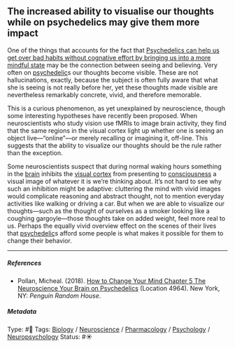 ## The increased ability to visualise our thoughts while on psychedelics may give them more impact

One of the things that accounts for the fact that [Psychedelics can help us get over bad habits without cognative effort by bringing us into a more mindful state](Psychedelics%20can%20help%20us%20get%20over%20bad%20habits%20without%20cognative%20effort%20by%20bringing%20us%20into%20a%20more%20mindful%20state.md) may be the connection between seeing and believing. Very often on [psychedelic](Psychedelic.md)s our thoughts become visible. These are not hallucinations, exactly, because the subject is often fully aware that what she is seeing is not really before her, yet these thoughts made visible are nevertheless remarkably concrete, vivid, and therefore memorable.

This is a curious phenomenon, as yet unexplained by neuroscience, though some interesting hypotheses have recently been proposed. When neuroscientists who study vision use fMRIs to image brain activity, they find that the same regions in the visual cortex light up whether one is seeing an object live—“online”—or merely recalling or imagining it, off-line. This suggests that the ability to visualize our thoughts should be the rule rather than the exception. 

Some neuroscientists suspect that during normal waking hours something in the [brain](Brain.md) inhibits the [visual cortex]() from presenting to [consciousness](Consciousness.md) a visual image of whatever it is we’re thinking about. It’s not hard to see why such an inhibition might be adaptive: cluttering the mind with vivid images would complicate reasoning and abstract thought, not to mention everyday activities like walking or driving a car. But when we are able to visualize our thoughts—such as the thought of ourselves as a smoker looking like a coughing gargoyle—those thoughts take on added weight, feel more real to us. Perhaps the equally vivid overview effect on the scenes of their lives that [psychedelic](Psychedelic.md)s afford some people is what makes it possible for them to change their behavior.

---

##### References

* Pollan, Micheal. (2018). [How to Change Your Mind Chapter 5 The Neuroscience Your Brain on Psychedelics](How%20to%20Change%20Your%20Mind%20Chapter%205%20The%20Neuroscience%20Your%20Brain%20on%20Psychedelics.md) (Location 4964). New York, NY: *Penguin Random House*. 

##### Metadata

Type: #🔴 
Tags: [Biology]() / [Neuroscience](Neuroscience.md) / [Pharmacology]() / [Psychology](Psychology.md) / [Neuropsychology](Neuropsychology.md) 
Status: #☀️ 
